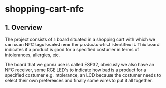 # shopping-cart-nfc

## 1. Overview

The project consists of a board situated in a shopping cart with which we can scan NFC tags located near the products which identifies it. This board indicates if a product is good for a specified costumer in terms of intolerances, allergies, etc.

The board that we gonna use is called ESP32, obviously we also have an NFC receiver, some RGB LED's to indicate how bad is a product for a specified costumer e.g. intolerance, an LCD because the costumer needs to select their own preferences and finally some wires to put it all together.


